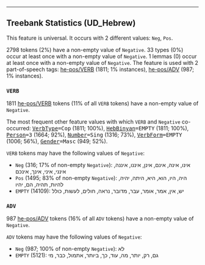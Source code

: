 

--------------------------------------------------------------------------------

## Treebank Statistics (UD_Hebrew)

This feature is universal.
It occurs with 2 different values: `Neg`, `Pos`.

2798 tokens (2%) have a non-empty value of `Negative`.
33 types (0%) occur at least once with a non-empty value of `Negative`.
1 lemmas (0) occur at least once with a non-empty value of `Negative`.
The feature is used with 2 part-of-speech tags: [he-pos/VERB]() (1811; 1% instances), [he-pos/ADV]() (987; 1% instances).

### `VERB`

1811 [he-pos/VERB]() tokens (11% of all `VERB` tokens) have a non-empty value of `Negative`.

The most frequent other feature values with which `VERB` and `Negative` co-occurred: <tt><a href="VerbType.html">VerbType</a>=Cop</tt> (1811; 100%), <tt><a href="HebBinyan.html">HebBinyan</a>=EMPTY</tt> (1811; 100%), <tt><a href="Person.html">Person</a>=3</tt> (1664; 92%), <tt><a href="Number.html">Number</a>=Sing</tt> (1316; 73%), <tt><a href="VerbForm.html">VerbForm</a>=EMPTY</tt> (1006; 56%), <tt><a href="Gender.html">Gender</a>=Masc</tt> (949; 52%).

`VERB` tokens may have the following values of `Negative`:

* `Neg` (316; 17% of non-empty `Negative`): אינו, אינה, אינם, אינן, איננו, איננה, אינני, איני, אינך, אינכם
* `Pos` (1495; 83% of non-empty `Negative`): היה, היו, הוא, היא, היתה, יהיה, להיות, תהיה, הם, יהיו
* `EMPTY` (14109): יש, אין, אמר, אומר, עבר, מדובר, נראה, חולים, לעשות, כולל

### `ADV`

987 [he-pos/ADV]() tokens (16% of all `ADV` tokens) have a non-empty value of `Negative`.

`ADV` tokens may have the following values of `Negative`:

* `Neg` (987; 100% of non-empty `Negative`): לא
* `EMPTY` (5121): גם, רק, יותר, מה, עוד, כך, ביותר, אתמול, כבר, מי

